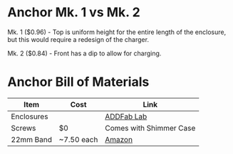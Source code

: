 # Anchor Mk. 1 vs Mk. 2

Mk. 1 ($0.96) - Top is uniform height for the entire length of the enclosure, but this would require a redesign of the charger.

Mk. 2 ($0.84) - Front has a dip to allow for charging. 

# Anchor Bill of Materials

| Item | Cost | Link |
| ---- | ---- | ------- |
| Enclosures |  | [ADDFab Lab](https://www.umass.edu/ials/core-facilities/advanced-digital-design-and-fabrication-addfab) |
| Screws | $0 | Comes with Shimmer Case |
| 22mm Band | ~7.50 each | [Amazon](https://www.amazon.com/Pack-Quick-Release-Braided-Bands/dp/B0F3JGPRRN/ref=sr_1_1_sspa?crid=W1IVIT2AAUJG&dib=eyJ2IjoiMSJ9.-FI5pTsfpgH7pLmW9zl5h7HN3XCrFBFnKmUVUvz6OK4GOcpUpMZP2-9cPJXrWG5rsfJShNfgPpcGXmqDWVVB6G5u6kmE8AOlT7O_wiGkYxIuv5-RmmiZgXsZDVgCdphggZN7AyXZSI0QNVxwvurT5enll_Ka-to1rDwrWDBxfj7W-RkboXVrklfStilVbXq0MU2RzTDqUyjlz7bMaarsp706dO_bUG0D-puW4-Fx9PI1-ytDGPJA9tWVwYEHr5aFoJniM5fDlWzWUXqwtDppbm46PmREqn3iscaN14_F3Dg.7iL6pJaPz7pBSb8zMcmigZXhwVI04l8cQ2fsqOuqi7o&dib_tag=se&keywords=24%2Bmm%2Bknit%2Bwatch%2Bband&qid=1752696812&sprefix=24%2Bmm%2Bknit%2Bwatch%2Bband%2Caps%2C82&sr=8-1-spons&sp_csd=d2lkZ2V0TmFtZT1zcF9hdGY&th=1) |
